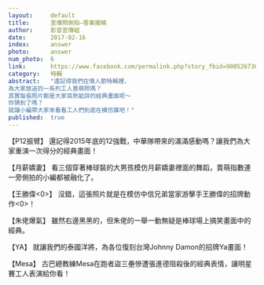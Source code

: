 ```yaml
---
layout:     default
title:      宣傳照側拍—答案揭曉
author:     影音宣傳組
date:       2017-02-16
index:      answer
photo:      answer
num_photo:  6
link:       https://www.facebook.com/permalink.php?story_fbid=900526736756111&id=815683195240466
category:   特輯
abstract:   "還記得我們在情人節特輯裡，
為大家放送的一系列工人賣萌照嗎？
其實每張照片都是大家耳熟能詳的經典畫面呢～
你猜到了嗎？
就讓小編帶大家來看看工人們到底在模仿誰吧！"
published:  true
---
```


   【P12振臂】
   還記得2015年底的12強戰，中華隊帶來的滿滿感動嗎？讓我們為大家重演一次得分的經典畫面！

   【月薪嬌妻】
   看三個穿著棒球裝的大男孩模仿月薪嬌妻裡面的舞蹈，賣萌指數連一旁側拍的小編都被融化了。

   【王勝偉<0>】
   沒錯，這張照片就是在模仿中信兄弟當家游擊手王勝偉的招牌動作<0>！

   【朱佬爆氣】
   雖然右邊黑黑的，但朱佬的一舉一動無疑是棒球場上搞笑畫面中的經典。

   【YA】
   就讓我們的泰國洋將，為各位復刻台灣Johnny Damon的招牌Ya畫面！

   【Mesa】
   古巴總教練Mesa在跑者盜三壘慘遭張進德阻殺後的經典表情，讓明星賽工人表演給你看！

